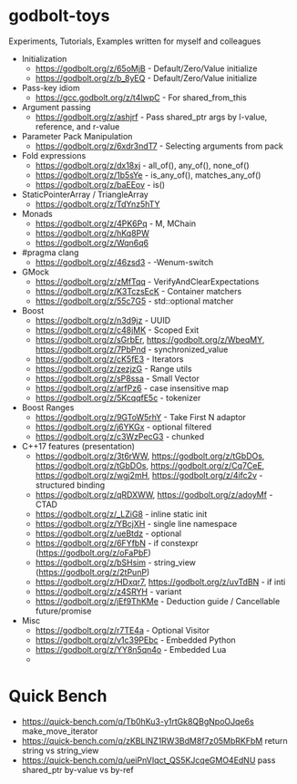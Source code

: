 # godbolt-toys
Experiments, Tutorials, Examples written for myself and colleagues

* Initialization
  * https://godbolt.org/z/65oMjB - Default/Zero/Value initialize
  * https://godbolt.org/z/b_8yEQ - Default/Zero/Value initialize
* Pass-key idiom
  * https://gcc.godbolt.org/z/t4IwpC - For shared_from_this
* Argument passing
  * https://godbolt.org/z/ashjrf - Pass shared_ptr args by l-value, reference, and r-value
* Parameter Pack Manipulation
  * https://godbolt.org/z/6xdr3ndT7 - Selecting arguments from pack 
* Fold expressions
  * https://godbolt.org/z/dx18xj - all_of(), any_of(), none_of()
  * https://godbolt.org/z/1b5sYe - is_any_of(), matches_any_of()
  * https://godbolt.org/z/baEEov - is()
* StaticPointerArray / TriangleArray
  * https://godbolt.org/z/TdYnz5hTY
* Monads
  * https://godbolt.org/z/4PK6Pq - M, MChain
  * https://godbolt.org/z/hKq8PW
  * https://godbolt.org/z/Wqn6q6
* #pragma clang
  * https://godbolt.org/z/46zsd3 - -Wenum-switch
* GMock
  * https://godbolt.org/z/zMfTqq - VerifyAndClearExpectations
  * https://godbolt.org/z/K3TczsEcK - Container matchers
  * https://godbolt.org/z/55c7G5 - std::optional matcher
* Boost
  * https://godbolt.org/z/n3d9jz - UUID
  * https://godbolt.org/z/c48jMK - Scoped Exit
  * https://godbolt.org/z/sGrbEr, https://godbolt.org/z/WbeqMY, https://godbolt.org/z/7PbPnd - synchronized_value
  * https://godbolt.org/z/cK5fE3 - Iterators
  * https://godbolt.org/z/zezjzG - Range utils
  * https://godbolt.org/z/sP8ssa - Small Vector
  * https://godbolt.org/z/arfPz6 - case insensitive map
  * https://godbolt.org/z/5KcqqfE5c - tokenizer
* Boost Ranges
  * https://godbolt.org/z/9GToW5rhY - Take First N adaptor
  * https://godbolt.org/z/j6YKGx - optional filtered
  * https://godbolt.org/z/c3WzPecG3 - chunked
* C++17 features (presentation)
  * https://godbolt.org/z/3t6rWW, https://godbolt.org/z/tGbDOs, https://godbolt.org/z/tGbDOs, https://godbolt.org/z/Cq7CeE, https://godbolt.org/z/wgj2mH, https://godbolt.org/z/4ifc2v - structured binding
  * https://godbolt.org/z/qRDXWW, https://godbolt.org/z/adoyMf - CTAD
  * https://godbolt.org/z/_LZiG8 - inline static init
  * https://godbolt.org/z/YBcjXH - single line namespace
  * https://godbolt.org/z/ueBtdz - optional
  * https://godbolt.org/z/6FYfbN - if constexpr (https://godbolt.org/z/oFaPbF)
  * https://godbolt.org/z/bSHsim - string_view (https://godbolt.org/z/2tPunP)
  * https://godbolt.org/z/HDxqr7, https://godbolt.org/z/uvTdBN - if inti
  * https://godbolt.org/z/z4SRYH - variant
  * https://godbolt.org/z/jEf9ThKMe - Deduction guide / Cancellable future/promise
* Misc 
  * https://godbolt.org/z/r7TE4a - Optional Visitor
  * https://godbolt.org/z/v1c39PEbc - Embedded Python
  * https://godbolt.org/z/YY8n5qn4o - Embedded Lua
  *   



# Quick Bench

* https://quick-bench.com/q/Tb0hKu3-y1rtGk8QBgNpoOJqe6s make_move_iterator
* https://quick-bench.com/q/zKBLlNZ1RW3BdM8f7z05MbRKFbM return string vs string_view
* https://quick-bench.com/q/ueiPnVIqct_QS5KJcqeGMO4EdNU pass shared_ptr by-value vs by-ref
